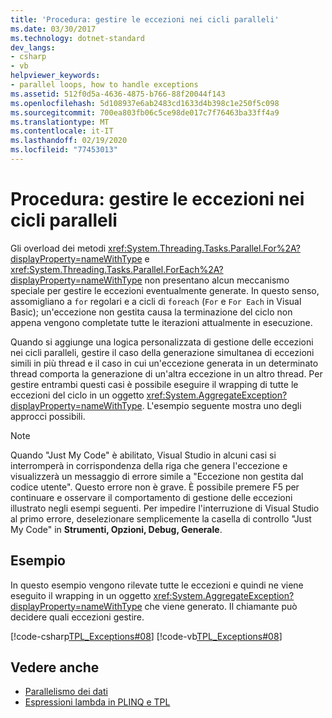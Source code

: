 ```yaml
---
title: 'Procedura: gestire le eccezioni nei cicli paralleli'
ms.date: 03/30/2017
ms.technology: dotnet-standard
dev_langs:
- csharp
- vb
helpviewer_keywords:
- parallel loops, how to handle exceptions
ms.assetid: 512f0d5a-4636-4875-b766-88f20044f143
ms.openlocfilehash: 5d108937e6ab2483cd1633d4b398c1e250f5c098
ms.sourcegitcommit: 700ea803fb06c5ce98de017c7f76463ba33ff4a9
ms.translationtype: MT
ms.contentlocale: it-IT
ms.lasthandoff: 02/19/2020
ms.locfileid: "77453013"
---
```

# <a name="how-to-handle-exceptions-in-parallel-loops"></a>Procedura: gestire le eccezioni nei cicli paralleli
Gli overload dei metodi <xref:System.Threading.Tasks.Parallel.For%2A?displayProperty=nameWithType> e <xref:System.Threading.Tasks.Parallel.ForEach%2A?displayProperty=nameWithType> non presentano alcun meccanismo speciale per gestire le eccezioni eventualmente generate. In questo senso, assomigliano a `for` regolari e a cicli di `foreach` (`For` e `For Each` in Visual Basic); un'eccezione non gestita causa la terminazione del ciclo non appena vengono completate tutte le iterazioni attualmente in esecuzione.
  
 Quando si aggiunge una logica personalizzata di gestione delle eccezioni nei cicli paralleli, gestire il caso della generazione simultanea di eccezioni simili in più thread e il caso in cui un'eccezione generata in un determinato thread comporta la generazione di un'altra eccezione in un altro thread. Per gestire entrambi questi casi è possibile eseguire il wrapping di tutte le eccezioni del ciclo in un oggetto <xref:System.AggregateException?displayProperty=nameWithType>. L'esempio seguente mostra uno degli approcci possibili.  
  
> [!NOTE]
> Quando "Just My Code" è abilitato, Visual Studio in alcuni casi si interromperà in corrispondenza della riga che genera l'eccezione e visualizzerà un messaggio di errore simile a "Eccezione non gestita dal codice utente". Questo errore non è grave. È possibile premere F5 per continuare e osservare il comportamento di gestione delle eccezioni illustrato negli esempi seguenti. Per impedire l'interruzione di Visual Studio al primo errore, deselezionare semplicemente la casella di controllo "Just My Code" in **Strumenti, Opzioni, Debug, Generale**.  
  
## <a name="example"></a>Esempio  
 In questo esempio vengono rilevate tutte le eccezioni e quindi ne viene eseguito il wrapping in un oggetto <xref:System.AggregateException?displayProperty=nameWithType> che viene generato. Il chiamante può decidere quali eccezioni gestire.  
  
 [!code-csharp[TPL_Exceptions#08](../../../samples/snippets/csharp/VS_Snippets_Misc/tpl_exceptions/cs/exceptions.cs#08)]
 [!code-vb[TPL_Exceptions#08](../../../samples/snippets/visualbasic/VS_Snippets_Misc/tpl_exceptions/vb/exceptionsinloops.vb#08)]  
  
## <a name="see-also"></a>Vedere anche

- [Parallelismo dei dati](../../../docs/standard/parallel-programming/data-parallelism-task-parallel-library.md)
- [Espressioni lambda in PLINQ e TPL](../../../docs/standard/parallel-programming/lambda-expressions-in-plinq-and-tpl.md)
